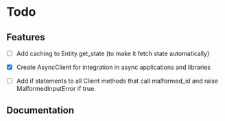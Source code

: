 # Todo

## Features
- [ ] Add caching to Entity.get_state (to make it fetch state automatically)

- [X] Create AsyncClient for integration in async applications and libraries

- [ ] Add if statements to all Client methods that call malformed_id and raise MalformedInputError if true.

## Documentation